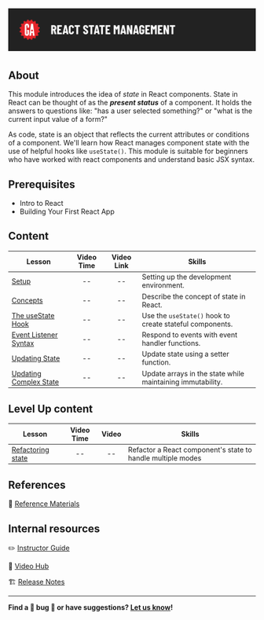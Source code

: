 # ![React State Management](./assets/hero.png)

## About

This module introduces the idea of *state* in React components. State in React can be thought of as the ***present status*** of a component. It holds the answers to questions like: "has a user selected something?" or "what is the current input value of a form?"

As code, state is an object that reflects the current attributes or conditions of a component. We'll learn how React manages component state with the use of helpful hooks like `useState()`. This module is suitable for beginners who have worked with react components and understand basic JSX syntax.

## Prerequisites

- Intro to React
- Building Your First React App

## Content

| Lesson | Video Time | Video Link | Skills |
| ------ | :--------: | :--------: | ------ |
| [Setup](./setup/README.md)                                   | -- | -- | Setting up the development environment.                    |
| [Concepts](./concepts/README.md)                             | -- | -- | Describe the concept of state in React.                    |
| [The useState Hook](./the-use-state-hook/README.md)          | -- | -- | Use the `useState()` hook to create stateful components.   |
| [Event Listener Syntax](./event-listener-syntax/README.md)   | -- | -- | Respond to events with event handler functions.            |
| [Updating State](./updating-state/README.md)                 | -- | -- | Update state using a setter function.                      |
| [Updating Complex State](./updating-complex-state/README.md) | -- | -- | Update arrays in the state while maintaining immutability. |

## Level Up content

| Lesson | Video Time | Video | Skills |
| ------ | :--------: | :---: | ------ |
| [Refactoring state](./refactoring-state/README.md) | -- | -- | Refactor a React component's state to handle multiple modes |

## References

📖 [Reference Materials](./references/README.md)

## Internal resources

✏️ [Instructor Guide](./internal-resources/instructor-guide.md)

🎥 [Video Hub](./internal-resources/video-hub.md)

🏗️ [Release Notes](./internal-resources/release-notes.md)

---

**Find a 👾 bug 👾 or have suggestions? [Let us know](https://git.generalassemb.ly/modular-curriculum-all-courses/universal-resources-internal/blob/main/module-feedback.md)!**
